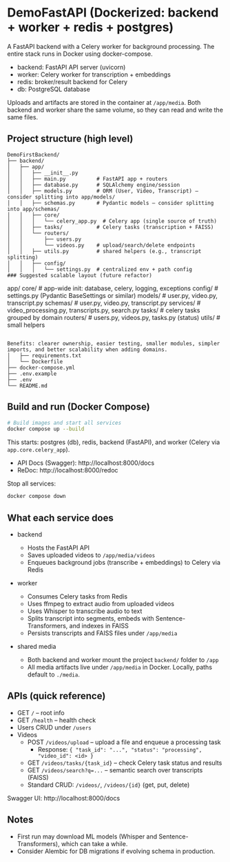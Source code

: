 # DemoFastAPI (Dockerized: backend + worker + redis + postgres)

A FastAPI backend with a Celery worker for background processing. The entire stack runs in Docker using docker-compose.

- backend: FastAPI API server (uvicorn)
- worker: Celery worker for transcription + embeddings
- redis: broker/result backend for Celery
- db: PostgreSQL database

Uploads and artifacts are stored in the container at `/app/media`. Both backend and worker share the same volume, so they can read and write the same files.

## Project structure (high level)

```
DemoFirstBackend/
├── backend/
│   ├── app/
│   │   ├── __init__.py
│   │   ├── main.py          # FastAPI app + routers
│   │   ├── database.py      # SQLAlchemy engine/session
│   │   ├── models.py        # ORM (User, Video, Transcript) — consider splitting into app/models/
│   │   ├── schemas.py       # Pydantic models — consider splitting into app/schemas/
│   │   ├── core/
│   │   │   └── celery_app.py  # Celery app (single source of truth)
│   │   ├── tasks/           # Celery tasks (transcription + FAISS)
│   │   └── routers/
│   │       ├── users.py
│   │       └── videos.py    # upload/search/delete endpoints
│   │   ├── utils.py         # shared helpers (e.g., transcript splitting)
│   │   ├── config/
│   │   │   └── settings.py  # centralized env + path config
### Suggested scalable layout (future refactor)

```
app/
  core/               # app-wide init: database, celery, logging, exceptions
  config/             # settings.py (Pydantic BaseSettings or similar)
  models/             # user.py, video.py, transcript.py
  schemas/            # user.py, video.py, transcript.py
  services/           # video_processing.py, transcripts.py, search.py
  tasks/              # celery tasks grouped by domain
  routers/            # users.py, videos.py, tasks.py (status)
  utils/              # small helpers
```

Benefits: clearer ownership, easier testing, smaller modules, simpler imports, and better scalability when adding domains.
│   ├── requirements.txt
│   └── Dockerfile
├── docker-compose.yml
├── .env.example
├── .env
└── README.md
```

## Build and run (Docker Compose)

```bash
# Build images and start all services
docker compose up --build
```

This starts: postgres (db), redis, backend (FastAPI), and worker (Celery via `app.core.celery_app`).

- API Docs (Swagger): http://localhost:8000/docs
- ReDoc: http://localhost:8000/redoc

Stop all services:
```bash
docker compose down
```

## What each service does

- backend
  - Hosts the FastAPI API
  - Saves uploaded videos to `/app/media/videos`
  - Enqueues background jobs (transcribe + embeddings) to Celery via Redis

- worker
  - Consumes Celery tasks from Redis
  - Uses ffmpeg to extract audio from uploaded videos
  - Uses Whisper to transcribe audio to text
  - Splits transcript into segments, embeds with Sentence-Transformers, and indexes in FAISS
  - Persists transcripts and FAISS files under `/app/media`

- shared media
  - Both backend and worker mount the project `backend/` folder to `/app`
  - All media artifacts live under `/app/media` in Docker. Locally, paths default to `./media`.

## APIs (quick reference)

- GET `/` – root info
- GET `/health` – health check
- Users CRUD under `/users`
- Videos
  - POST `/videos/upload` – upload a file and enqueue a processing task
    - Response: `{ "task_id": "...", "status": "processing", "video_id": <id> }`
  - GET `/videos/tasks/{task_id}` – check Celery task status and results
  - GET `/videos/search?q=...` – semantic search over transcripts (FAISS)
  - Standard CRUD: `/videos/`, `/videos/{id}` (get, put, delete)

Swagger UI: http://localhost:8000/docs

## Notes

- First run may download ML models (Whisper and Sentence-Transformers), which can take a while.
- Consider Alembic for DB migrations if evolving schema in production.
